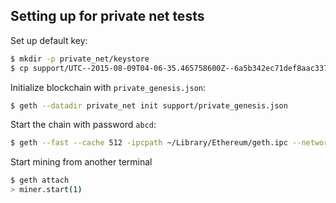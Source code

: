 ## Setting up for private net tests

Set up default key:

```bash
$ mkdir -p private_net/keystore
$ cp support/UTC--2015-08-09T04-06-35.465758600Z--6a5b342ec71def8aac337b82969d9ddd811023c9 private_net/keystore
```

Initialize blockchain with `private_genesis.json`:

```bash
$ geth --datadir private_net init support/private_genesis.json
```

Start the chain with password `abcd`:

```bash
$ geth --fast --cache 512 -ipcpath ~/Library/Ethereum/geth.ipc --networkid 1235 --datadir private_net --unlock 0 --rpc --rpccorsdomain="*" --rpcaddr "0.0.0.0"
```

Start mining from another terminal

```bash
$ geth attach
> miner.start(1)
```